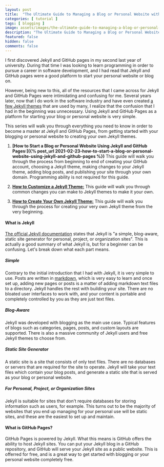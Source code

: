 ```yaml
---
layout: post
title:  "The Ultimate Guide to Managing a Blog or Personal Website with Jekyll and GitHub Pages"
categories: [ tutorial ]
tags: [ blogging ]
image: assets/images/the-ultimate-guide-to-managing-a-blog-or-personal-website-with-jekyll-and-gitHub-pages.jpg
description: "The Ultimate Guide to Managing a Blog or Personal Website with Jekyll and GitHub Pages"
featured: false
hidden: false
comments: false
---
```


I first discovered Jekyll and GitHub pages in my second last year of university. During that time I was looking to learn programming in order to pursue a career in software development, and I had read that Jekyll and GitHub pages were a good platform to start your personal website or blog on.

However, being new to this, all of the resources that I came across for Jekyll and GitHub Pages were intimidating and confusing for me. Several years later, now that I do work in the software industry and have even created [a few Jekyll themes](https://github.com/LeNPaul) that are used by many, I realize that the confusion that I had in the beginning was unnecessary. Using Jekyll and GitHub Pages as a platform for starting your blog or personal website is very simple.

This series will walk you through everything you need to know in order to become a master at Jekyll and GitHub Pages, from getting started with your blogging or personal website to creating your own Jekyll themes.

1. **[How to Start a Blog or Personal Website Using Jekyll and GitHub Pages:]({% post_url 2021-02-23-how-to-start-a-blog-or-personal-website-using-jekyll-and-github-pages %})** This guide will walk you through the process from beginning to end of creating your GitHub account, choosing a Jekyll theme, making changes to your Jekyll theme, adding blog posts, and publishing your site through your own domain. Programming ability is not required for this guide.

2. **[How to Customize a Jekyll Theme:]()** This guide will walk you through common changes you can make to Jekyll themes to make it your own.

3. **[How to Create Your Own Jekyll Theme:]()** This guide will walk you through the process for creating your very own Jekyll theme from the very beginning.

#### What is Jekyll

[The official Jekyll documentation](https://jekyllrb.com/) states that Jekyll is "a simple, blog-aware, static site generator for personal, project, or organization sites". This is actually a good summary of what Jekyll is, but for a beginner can be confusing. Let's break down what each part means.

##### Simple

<!-- add link for markdown -->

Contrary to the initial introduction that I had with Jekyll, it is very simple to use. Posts are written in [markdown](https://daringfireball.net/projects/markdown/), which is very easy to learn and once set up, adding new pages or posts is a matter of adding markdown text files to a directory. Jekyll handles the rest with building your site. There are no bloated user interfaces to work with, and your content is portable and completely controlled by you as they are just text files.

##### Blog-Aware

Jekyll was developed with blogging as the main use case. Typical features of blogs such as categories, pages, posts, and custom layouts are supported. There is also a massive community of Jekyll users and free Jekyll themes to choose from.

##### Static Site Generator

A static site is a site that consists of only text files. There are no databases or servers that are required for the site to operate. Jekyll will take your text files which contain your blog posts, and generate a static site that is served as your blog or personal website.

##### For Personal, Project, or Organization Sites

Jekyll is suitable for sites that don't require databases for storing information such as users, for example. This turns out to be the majority of websites that you end up managing for your personal use will be static sites, and these are the easiest to set up and maintain.

#### What is GitHub Pages?

GitHub Pages is powered by Jekyll. What this means is GitHub offers the ability to host Jekyll sites. You can put your Jekyll blog in a GitHub repository, and GitHub will serve your Jekyll site as a public website. This is offerred for free, and is a great way to get started with blogging or your personal website completely free.
